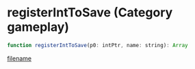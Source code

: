 # registerIntToSave (Category gameplay)

```js
function registerIntToSave(p0: intPtr, name: string): Array
```

[filename](registerIntToSave_m.md ':include')